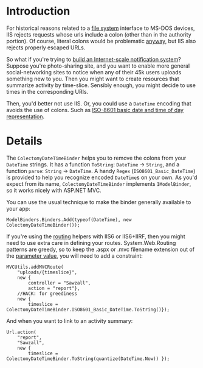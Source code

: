# Introduction #

For historical reasons related to a [file system](routing.md) interface to MS-DOS devices, IIS rejects requests whose urls include a colon (other than in the authority portion). Of course, literal colons would be problematic [anyway](http://tools.ietf.org/html/rfc2396#section-2.2), but IIS also rejects properly escaped URLs.

So what if you're trying to [build an Internet-scale notification system](http://roy.gbiv.com/untangled/2008/paper-tigers-and-hidden-dragons)? Suppose you're photo-sharing site, and you want to enable more general social-networking sites to notice when any of their 45k users uploads something new to you. Then you might want to create resources that summarize activity by time-slice. Sensibly enough, you might decide to use times in the corresponding URIs.

Then, you'd better not use IIS. Or, you could use a `DateTime` encoding that avoids the use of colons. Such as [ISO-8601 basic date and time of day representation](http://www.phys.uu.nl/~vgent/calendar/downloads/iso_8601_2004.pdf).

# Details #

The `ColectomyDateTimeBinder` helps you to remove the colons from your `DateTime` strings. It has a function `ToString`: `DateTime` → `String`, and a function `parse`: `String` → `DateTime`. A handy `Regex` (`ISO8601_Basic_DateTime`) is provided to help you recognize encoded `DateTime`s on your own. As you'd expect from its name, `ColectomyDateTimeBinder` implements `IModelBinder`, so it works nicely with ASP.NET MVC.

You can use the usual technique to make the binder generally available to your app:
```
ModelBinders.Binders.Add(typeof(DateTime), new ColectomyDateTimeBinder());
```

If you're using the [routing](routing.md) helpers with IIS6 or IIS6+IIRF, then you might need to use extra care in defining your routes. System.Web.Routing patterns are greedy, so to keep the .aspx or .mvc filename extension out of the [parameter value](http://msdn.microsoft.com/en-us/library/system.web.routing.route.aspx), you will need to add a constraint:
```
MVCUtils.addMVCRoute(
    "uploads/{timeslice}",
    new {
        controller = "Sawzall",
        action = "report"},
    //HACK: for greediness
    new {
        timeslice = ColectomyDateTimeBinder.ISO8601_Basic_DateTime.ToString()});
```

And when you want to link to an activity summary:
```
Url.action(
    "report",
    "Sawzall",
    new {
        timeslice = ColectomyDateTimeBinder.ToString(quantize(DateTime.Now)) });
```